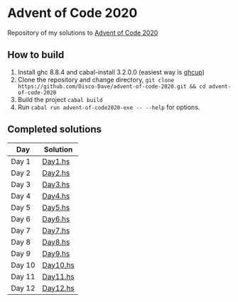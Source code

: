 # Advent of Code 2020

Repository of my solutions to [Advent of Code 2020](https://adventofcode.com/2020)

## How to build

1. Install ghc 8.8.4 and cabal-install 3.2.0.0 (easiest way is [ghcup](https://www.haskell.org/ghcup/))
2. Clone the repository and change directory, `git clone https://github.com/Disco-Dave/advent-of-code-2020.git && cd advent-of-code-2020`
3. Build the project `cabal build`
4. Run `cabal run advent-of-code2020-exe -- --help` for options.

## Completed solutions

| Day    | Solution                                        |
| ------ | ----------------------------------------------- |
| Day 1  | [Day1.hs](src/AdventOfCode/Solutions/Day1.hs)   |
| Day 2  | [Day2.hs](src/AdventOfCode/Solutions/Day2.hs)   |
| Day 3  | [Day3.hs](src/AdventOfCode/Solutions/Day3.hs)   |
| Day 4  | [Day4.hs](src/AdventOfCode/Solutions/Day4.hs)   |
| Day 5  | [Day5.hs](src/AdventOfCode/Solutions/Day5.hs)   |
| Day 6  | [Day6.hs](src/AdventOfCode/Solutions/Day6.hs)   |
| Day 7  | [Day7.hs](src/AdventOfCode/Solutions/Day7.hs)   |
| Day 8  | [Day8.hs](src/AdventOfCode/Solutions/Day8.hs)   |
| Day 9  | [Day9.hs](src/AdventOfCode/Solutions/Day9.hs)   |
| Day 10 | [Day10.hs](src/AdventOfCode/Solutions/Day10.hs) |
| Day 11 | [Day11.hs](src/AdventOfCode/Solutions/Day11.hs) |
| Day 12 | [Day12.hs](src/AdventOfCode/Solutions/Day12.hs) |
